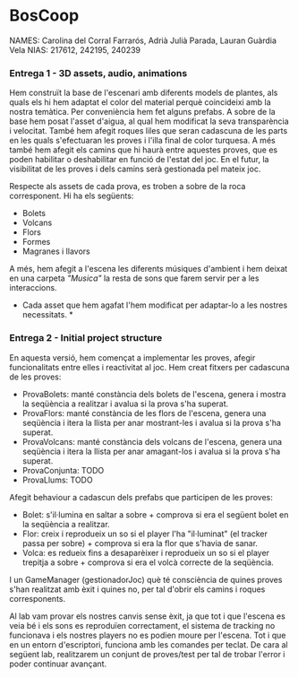 # BosCoop

NAMES: Carolina del Corral Farrarós, Adrià Julià Parada, Lauran Guàrdia Vela
NIAS: 217612, 242195, 240239

### Entrega 1 - 3D assets, audio, animations 
Hem construït la base de l'escenari amb diferents models de plantes, als quals els hi hem adaptat el color del material perquè coincideixi amb la nostra temàtica. Per conveniència hem fet alguns prefabs. A sobre de la base hem posat l'asset d'aigua, al qual hem modificat la seva transparència i velocitat. També hem afegit roques liles que seran cadascuna de les parts en les quals s'efectuaran les proves i l'illa final de color turquesa. A més també hem afegit els camins que hi haurà entre aquestes proves, que es poden habilitar o deshabilitar en funció de l'estat del joc. En el futur, la visibilitat de les proves i dels camins serà gestionada pel mateix joc.

Respecte als assets de cada prova, es troben a sobre de la roca corresponent. Hi ha els següents:
- Bolets
- Volcans
- Flors
- Formes
- Magranes i llavors

A més, hem afegit a l'escena les diferents músiques d'ambient i hem deixat en una carpeta *"Musica"* la resta de sons que farem servir per a les interaccions.

* Cada asset que hem agafat l'hem modificat per adaptar-lo a les nostres necessitats. *

### Entrega 2 - Initial project structure
En aquesta versió, hem començat a implementar les proves, afegir funcionalitats entre elles i reactivitat al joc. Hem creat fitxers per cadascuna de les proves:
- ProvaBolets: manté constància dels bolets de l'escena, genera i mostra la seqüència a realitzar i avalua si la prova s'ha superat.
- ProvaFlors: manté constància de les flors de l'escena, genera una seqüència i itera la llista per anar mostrant-les i avalua si la prova s'ha superat.
- ProvaVolcans: manté constància dels volcans de l'escena, genera una seqüència i itera la llista per anar amagant-los i avalua si la prova s'ha superat.
- ProvaConjunta: TODO
- ProvaLlums: TODO

Afegit behaviour a cadascun dels prefabs que participen de les proves:
- Bolet: s'il·lumina en saltar a sobre + comprova si era el següent bolet en la seqüència a realitzar.
- Flor: creix i reprodueix un so si el player l'ha "il·luminat" (el tracker passa per sobre) + comprova si era la flor que s'havia de sanar.
- Volca: es redueix fins a desaparèixer i reprodueix un so si el player trepitja a sobre + comprova si era el volcà correcte de la seqüència.

I un GameManager (gestionadorJoc) què té consciència de quines proves s'han realitzat amb èxit i quines no, per tal d'obrir els camins i roques corresponents.

Al lab vam provar els nostres canvis sense èxit, ja que tot i que l'escena es veia bé i els sons es reproduïen correctament, el sistema de tracking no funcionava i els nostres players no es podien moure per l'escena. Tot i que en un entorn d'escriptori, funciona amb les comandes per teclat. De cara al següent lab, realitzarem un conjunt de proves/test per tal de trobar l'error i poder continuar avançant.
